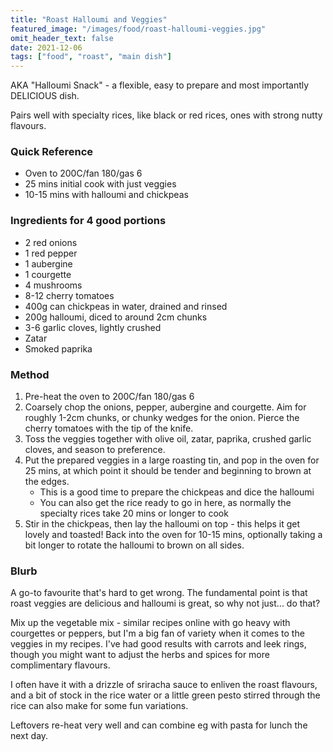 ```yaml
---
title: "Roast Halloumi and Veggies"
featured_image: "/images/food/roast-halloumi-veggies.jpg"
omit_header_text: false
date: 2021-12-06
tags: ["food", "roast", "main dish"]
---
```

AKA "Halloumi Snack" - a flexible, easy to prepare and most importantly DELICIOUS dish.
<!--more-->
Pairs well with specialty rices, like black or red rices, ones with strong nutty flavours.

### Quick Reference
- Oven to 200C/fan 180/gas 6
- 25 mins initial cook with just veggies
- 10-15 mins with halloumi and chickpeas 

### Ingredients for 4 good portions
- 2 red onions
- 1 red pepper
- 1 aubergine
- 1 courgette
- 4 mushrooms
- 8-12 cherry tomatoes
- 400g can chickpeas in water, drained and rinsed
- 200g halloumi, diced to around 2cm chunks
- 3-6 garlic cloves, lightly crushed
- Zatar
- Smoked paprika


### Method
1. Pre-heat the oven to 200C/fan 180/gas 6 
2. Coarsely chop the onions, pepper, aubergine and courgette. Aim for roughly 1-2cm chunks, or chunky wedges for the onion. Pierce the cherry tomatoes with the tip of the knife.
3. Toss the veggies together with olive oil, zatar, paprika, crushed garlic cloves, and season to preference.
4. Put the prepared veggies in a large roasting tin, and pop in the oven for 25 mins, at which point it should be tender and beginning to brown at the edges.
    - This is a good time to prepare the chickpeas and dice the halloumi
    - You can also get the rice ready to go in here, as normally the specialty rices take 20 mins or longer to cook
5. Stir in the chickpeas, then lay the halloumi on top - this helps it get lovely and toasted! Back into the oven for 10-15 mins, optionally taking a bit longer to rotate the halloumi to brown on all sides.

### Blurb
A go-to favourite that's hard to get wrong. The fundamental point is that roast veggies are delicious and halloumi is great, so why not just... do that?

Mix up the vegetable mix - similar recipes online with go heavy with courgettes or peppers, but I'm a big fan of variety when it comes to the veggies in my recipes. I've had good results with carrots and leek rings, though you might want to adjust the herbs and spices for more complimentary flavours.

I often have it with a drizzle of sriracha sauce to enliven the roast flavours, and a bit of stock in the rice water or a little green pesto stirred through the rice can also make for some fun variations.

Leftovers re-heat very well and can combine eg with pasta for lunch the next day.
